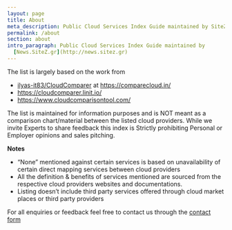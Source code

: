 ```yaml
---
layout: page
title: About
meta_description: Public Cloud Services Index Guide maintained by SiteZ.gr
permalink: /about
section: about
intro_paragraph: Public Cloud Services Index Guide maintained by
  [News.SiteZ.gr](http://news.sitez.gr)
---
```

The list is largely based on the work from 

* [ilyas-it83/CloudComparer](https://github.com/ilyas-it83/CloudComparer) at <https://comparecloud.in/>
* <https://cloudcomparer.linit.io/>
* <https://www.cloudcomparisontool.com/>

The list is maintained for information purposes and is NOT meant as a comparison chart/material between the listed cloud providers. While we invite Experts to share feedback this index is Strictly prohibiting Personal or Employer opinions and sales pitching.

**Notes**

* “None” mentioned against certain services is based on unavailability of certain direct mapping services between cloud providers
* All the definition & benefits of services mentioned are sourced from the respective cloud providers websites and documentations.
* Listing doesn’t include third party services offered through cloud market places or third party providers

For all enquiries or feedback feel free to contact us through the [contact form](/contact)